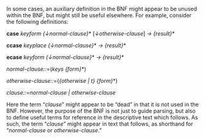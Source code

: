  

In some cases, an auxiliary definition in the BNF might appear to be unused within the BNF, but might still be useful elsewhere. For example, consider the following definitions: 

**case** *keyform \{↓normal-clause\}*\* [*↓otherwise-clause*] *→ \{result\}*\* 

**ccase** *keyplace \{↓normal-clause\}*\* *→ \{result\}*\* 

**ecase** *keyform \{↓normal-clause\}*\* *→ \{result\}*\* 

*normal-clause::*=(*keys \{form\}*\*) 

*otherwise-clause::*=(*\{otherwise | t\} \{form\}*\*) 

*clause::*=*normal-clause | otherwise-clause* 

Here the term “*clause*” might appear to be “dead” in that it is not used in the BNF. However, the purpose of the BNF is not just to guide parsing, but also to define useful terms for reference in the descriptive text which follows. As such, the term “*clause*” might appear in text that follows, as shorthand for “*normal-clause* or *otherwise-clause*.” 

